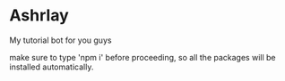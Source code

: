 # Ashrlay
My tutorial bot for you guys


make sure to type 'npm i' before proceeding, so all the packages will be installed automatically.
